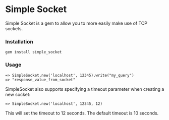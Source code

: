 
# Simple Socket

Simple Socket is a gem to allow you to more easily make use of TCP sockets. 

### Installation

    gem install simple_socket

### Usage

    => SimpleSocket.new('localhost', 12345).write("my_query") 
    => "response_value_from_socket"


SimpleSocket also supports specifying a timeout parameter when creating a new socket:

    => SimpleSocket.new('localhost', 12345, 12)

This will set the timeout to 12 seconds. The default timeout is 10 seconds.
